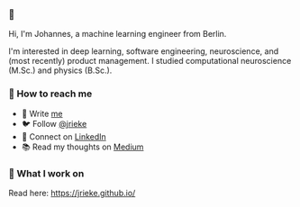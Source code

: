 ### 👋 

Hi, I'm Johannes, a machine learning engineer from Berlin. 

I'm interested in deep learning, software engineering, neuroscience, and (most recently) product management. I studied computational neuroscience (M.Sc.) and physics (B.Sc.).

<!--
[📮 E-Mail](mailto:johannes.rieke@gmail.com) • [🐦 Twitter](https://twitter.com/jrieke) • [👔 LinkedIn](https://www.linkedin.com/in/johannesrieke/) • [📚 Medium](https://medium.com/@jrieke)
-->

### 🤖 How to reach me

- 📮 Write [me](johannes.rieke@gmail.com)
- 🐦 Follow [@jrieke](https://twitter.com/jrieke)
- 👔 Connect on [LinkedIn](https://www.linkedin.com/in/johannesrieke/)
- 📚 Read my thoughts on [Medium](https://medium.com/@jrieke)

### 🧙 What I work on

Read here: https://jrieke.github.io/

<!--
Explore some recent projects:

<details>
  <summary>Sample Project</summary>
  
  ## Heading
  1. A numbered
  2. list
     * With some
     * Sub bullets
</details>

<details>
  <summary>Another project</summary>
  
  ## Heading
  1. A numbered
  2. list
     * With some
     * Sub bullets
</details>
-->

